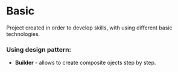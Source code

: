 # Basic
Project created in order to develop skills, with using different basic technologies. 

### Using design pattern:
* **Builder** - allows to create composite ojects step by step.
